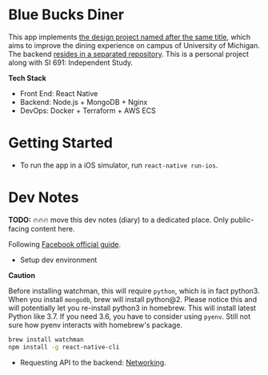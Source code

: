 # Blue Bucks Diner

This app implements [the design project named after the same title](https://shaungc.com/portfolio/4), which aims to improve the dining experience on campus of University of Michigan. The backend [resides in a separated repository](https://github.com/rivernews/bb-rest-api). This is a personal project along with SI 691: Independent Study.

**Tech Stack**

- Front End: React Native
- Backend: Node.js + MongoDB + Nginx
- DevOps: Docker + Terraform + AWS ECS

# Getting Started

- To run the app in a iOS simulator, run `react-native run-ios`.

# Dev Notes

**TODO:** 🔥🔥🔥 move this dev notes (diary) to a dedicated place. Only public-facing content here.

Following [Facebook official guide](https://facebook.github.io/react-native/docs/getting-started.html).

- Setup dev environment

**Caution**

Before installing watchman, this will require `python`, which is in fact python3. When you install `mongodb`, brew will install python@2. Please notice this and will potentially let you re-install python3 in homebrew. This will install latest Python like 3.7. If you need 3.6, you have to consider using `pyenv`. Still not sure how pyenv interacts with homebrew's package.

```sh
brew install watchman
npm install -g react-native-cli
```

- Requesting API to the backend: [Networking](https://facebook.github.io/react-native/docs/network).